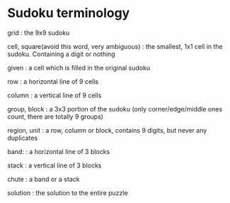 # Sudoku terminology

grid
: the 9x9 sudoku

cell, square(avoid this word, very ambiguous)
: the smallest, 1x1 cell in the sudoku. Containing a digit or nothing

given
: a cell which is filled in the original sudoku

row
: a horizontal line of 9 cells

column
: a vertical line of 9 cells

group, block
: a 3x3 portion of the sudoku (only corner/edge/middle ones count, there are totally 9 groups)

region, unit
: a row, column or block, contains 9 digits, but never any duplicates

band:
: a horizontal line of 3 blocks

stack
: a vertical line of 3 blocks

chute
: a band or a stack

solution
: the solution to the entire puzzle
